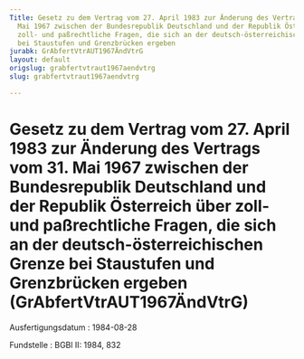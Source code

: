 ```yaml
---
Title: Gesetz zu dem Vertrag vom 27. April 1983 zur Änderung des Vertrags vom 31.
  Mai 1967 zwischen der Bundesrepublik Deutschland und der Republik Österreich über
  zoll- und paßrechtliche Fragen, die sich an der deutsch-österreichischen Grenze
  bei Staustufen und Grenzbrücken ergeben
jurabk: GrAbfertVtrAUT1967ÄndVtrG
layout: default
origslug: grabfertvtraut1967aendvtrg
slug: grabfertvtraut1967aendvtrg

---
```


# Gesetz zu dem Vertrag vom 27. April 1983 zur Änderung des Vertrags vom 31. Mai 1967 zwischen der Bundesrepublik Deutschland und der Republik Österreich über zoll- und paßrechtliche Fragen, die sich an der deutsch-österreichischen Grenze bei Staustufen und Grenzbrücken ergeben (GrAbfertVtrAUT1967ÄndVtrG)

Ausfertigungsdatum
:   1984-08-28

Fundstelle
:   BGBl II: 1984, 832

